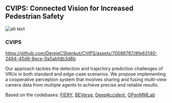 ## CVIPS: Connected Vision for Increased Pedestrian Safety

![alt text](https://github.com/DerejeCShenkut/CVIPS/blob/main/figs/Scenario1.png)
### CVIPS


https://github.com/DerejeCShenkut/CVIPS/assets/70086767/8fe63140-2484-45d6-8ece-0a5abfdb3d8b


Our approach tackles the detection and trajectory prediction challenges of VRUs in both standard and edge-case scenarios. We propose implementing a cooperative perception system that involves sharing and fusing multi-view camera data from multiple agents to achieve precise and reliable results. 

Based on the codebases: [FIERY](https://github.com/wayveai/fiery), [BEVerse](https://github.com/zhangyp15/BEVerse), [DeepAccident](https://github.com/tianqi-wang1996/DeepAccident), [OPenMMLab](https://github.com/open-mmlab)

